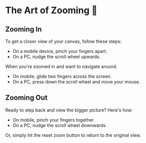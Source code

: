 # The Art of Zooming 🔎

## Zooming In

To get a closer view of your canvas, follow these steps:

- On a mobile device, pinch your fingers apart.
- On a PC, nudge the scroll wheel upwards.

When you're zoomed in and want to navigate around:

- On mobile, glide two fingers across the screen.
- On a PC, press down the scroll wheel and move your mouse.

## Zooming Out

Ready to step back and view the bigger picture? Here's how:

- On mobile, pinch your fingers together.
- On a PC, nudge the scroll wheel downwards.

Or, simply hit the reset zoom button to return to the original view.
